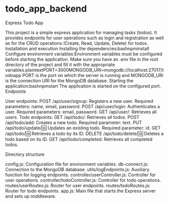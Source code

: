 # todo_app_backend
Express Todo App

This project is a simple express application for managing tasks (todos). It provides endpoints for user operations such as login and registration as well as for the CRUD operations (Create, Read, Update, Delete) for todos.
Installation and execution
Installing the dependencies:bashnpminstall 
Configure environment variables:Environment variables must be configured before starting the application. Make sure you have an .env file in the root directory of the project and fill it with the appropriate variables.plaintextPORT=3000MONGODB_URI=mongodb://localhost:27017/todoapp PORT is the port on which the server is running and MONGODB_URI is the connection URI for the MongoDB database.
Starting the application:bashnpmstart The application is started on the configured port.
Endpoints

User endpoints:
POST /api/user/signup: Registers a new user. Required parameters: name, email, password.
POST /api/user/login: Authenticates a user. Required parameters: email, password.
GET /api/user/: Retrieves all users.
Todo endpoints:
GET /api/todo/: Retrieves all todos.
POST /api/todo/add: Creates a new todo. Required parameter: text.
PUT /api/todo/update/:id: Updates an existing todo. Required parameter: id.
GET /api/todo/:id: Retrieves a todo by its ID.
DELETE /api/todo/delete/:id: Deletes a todo based on its ID.
GET /api/todo/completed: Retrieves all completed todos.

Directory structure

config.js: Configuration file for environment variables.
db-connect.js: Connection to the MongoDB database.
utils/logEndpoints.js: Auxiliary function for logging endpoints.
controller/userController.js: Controller for user operations.
controller/todoController.js: Controller for todo operations.
routes/userRoutes.js: Router for user endpoints.
routes/todoRoutes.js: Router for todo endpoints.
app.js: Main file that starts the Express server and sets up middleware.
